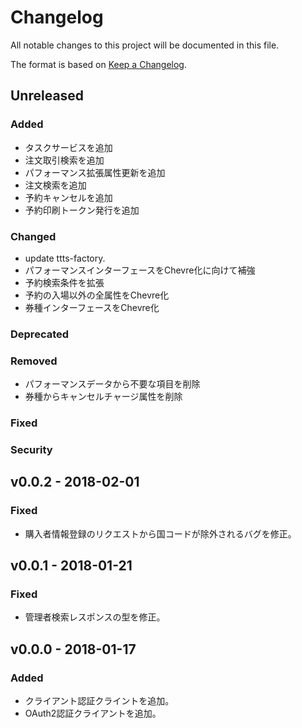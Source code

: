 # Changelog

All notable changes to this project will be documented in this file.

The format is based on [Keep a Changelog](http://keepachangelog.com/).

## Unreleased

### Added

- タスクサービスを追加
- 注文取引検索を追加
- パフォーマンス拡張属性更新を追加
- 注文検索を追加
- 予約キャンセルを追加
- 予約印刷トークン発行を追加

### Changed

- update ttts-factory.
- パフォーマンスインターフェースをChevre化に向けて補強
- 予約検索条件を拡張
- 予約の入場以外の全属性をChevre化
- 券種インターフェースをChevre化

### Deprecated

### Removed

- パフォーマンスデータから不要な項目を削除
- 券種からキャンセルチャージ属性を削除

### Fixed

### Security

## v0.0.2 - 2018-02-01
### Fixed
- 購入者情報登録のリクエストから国コードが除外されるバグを修正。

## v0.0.1 - 2018-01-21
### Fixed
- 管理者検索レスポンスの型を修正。

## v0.0.0 - 2018-01-17
### Added
- クライアント認証クライントを追加。
- OAuth2認証クライアントを追加。

